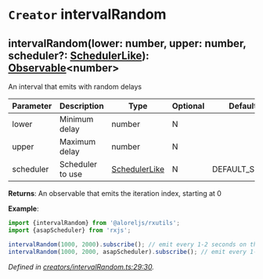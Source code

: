 # `Creator` intervalRandom

## intervalRandom(lower: number, upper: number, scheduler?: [SchedulerLike](https://rxjs.dev/api/index/interface/SchedulerLike)): [Observable](https://rxjs.dev/api/index/class/Observable)\<number>

An interval that emits with random delays

| **Parameter** | **Description** | **Type** | **Optional** | **Default value** |
|---------------|-----------------|----------|--------------|-------------------|
| lower | Minimum delay | number | N |  |
| upper | Maximum delay | number | N |  |
| scheduler | Scheduler to use | [SchedulerLike](https://rxjs.dev/api/index/interface/SchedulerLike) | N | DEFAULT_SCHEDULER |

**Returns**: An observable that emits the iteration index, starting at 0

**Example**:
```typescript
import {intervalRandom} from '@aloreljs/rxutils';
import {asapScheduler} from 'rxjs';

intervalRandom(1000, 2000).subscribe(); // emit every 1-2 seconds on the default scheduler
intervalRandom(1000, 2000, asapScheduler).subscribe(); // emit every 1-2 seconds on the ASAP scheduler
```

*Defined in [creators/intervalRandom.ts:29:30](https://github.com/Alorel/rxutils/blob/d0833af/src/creators/intervalRandom.ts#L29).*
